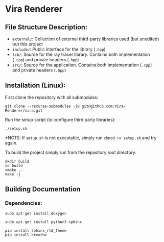 # Vira Renderer

## File Structure Description:
- `external/`: Collection of external third-party libraries used (but unedited) but this project
- `include/`: Public interface for the library (`.hpp`)
- `lib/`: Source for the ray tracer library.  Contains both implementation (`.cpp`) and private headers (`.hpp`)
- `src/`: Source for the application.  Contains both implementation (`.cpp`) and private headers (`.hpp`)

## Installation (Linux):
First clone the repository with all submodules:

```
git clone --recurse-submodules -j8 git@github.com:Vira-Renderer/vira.git
```

Run the setup script (to configure third party libraries):

```
./setup.sh
```
*NOTE: If `setup.sh` is not executable, simply run `chmod +x setup.sh` and try again.

To build the project simply run from the repository root directory:

```
mkdir build
cd build
cmake ..
make -j
```
## Building Documentation
### Dependencies:

```
sudo apt-get install doxygen

sudo apt-get install python3-sphinx

pip install sphinx_rtd_theme
pip install breathe
```